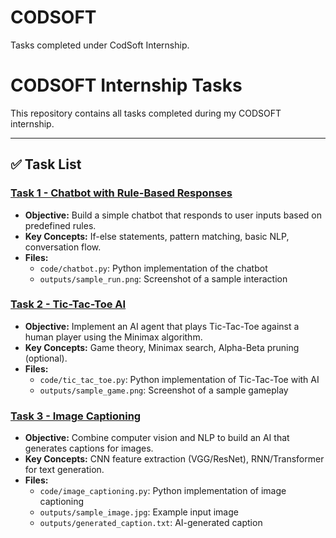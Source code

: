 # CODSOFT
Tasks completed under CodSoft Internship.
# CODSOFT Internship Tasks

This repository contains all tasks completed during my CODSOFT internship.

---

## ✅ Task List

### [Task 1 - Chatbot with Rule-Based Responses](./Task%201%20-%20Chatbot%20with%20Rule-Based%20Responses)
- **Objective:** Build a simple chatbot that responds to user inputs based on predefined rules.  
- **Key Concepts:** If-else statements, pattern matching, basic NLP, conversation flow.  
- **Files:**  
  - `code/chatbot.py`: Python implementation of the chatbot  
  - `outputs/sample_run.png`: Screenshot of a sample interaction  
### [Task 2 - Tic-Tac-Toe AI](./Task%202%20-%20Tic-Tac-Toe%20AI)
- **Objective:** Implement an AI agent that plays Tic-Tac-Toe against a human player using the Minimax algorithm.  
- **Key Concepts:** Game theory, Minimax search, Alpha-Beta pruning (optional).  
- **Files:**  
  - `code/tic_tac_toe.py`: Python implementation of Tic-Tac-Toe with AI  
  - `outputs/sample_game.png`: Screenshot of a sample gameplay  
### [Task 3 - Image Captioning](./Task%203%20-%20Image%20Captioning)
- **Objective:** Combine computer vision and NLP to build an AI that generates captions for images.  
- **Key Concepts:** CNN feature extraction (VGG/ResNet), RNN/Transformer for text generation.  
- **Files:**  
  - `code/image_captioning.py`: Python implementation of image captioning  
  - `outputs/sample_image.jpg`: Example input image  
  - `outputs/generated_caption.txt`: AI-generated caption  

